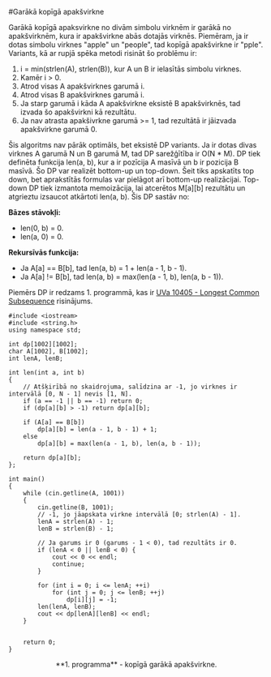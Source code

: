 #Garākā kopīgā apakšvirkne

Garākā kopīgā apaksvirkne no divām simbolu virknēm ir garākā no apakšvirknēm, kura ir apakšvirkne abās dotajās virknēs. Piemēram, ja ir dotas simbolu virknes "apple" un "people", tad kopīgā apakšvirkne ir "pple". Variants, kā ar rupjā spēka metodi risināt šo problēmu ir:

1. i = min(strlen(A), strlen(B)), kur A un B ir ielasītās simbolu virknes.
1. Kamēr i > 0.
1. Atrod visas A apakšvirknes garumā i.
1. Atrod visas B apakšvirknes garumā i.
1. Ja starp garumā i kāda A apakšvirkne eksistē B apakšvirknēs, tad izvada šo apakšvirkni kā rezultātu.
1. Ja nav atrasta apakšivrkne garumā >= 1, tad rezultātā ir jāizvada apakšvirkne garumā 0.

Šis algoritms nav pārāk optimāls, bet eksistē DP variants. Ja ir dotas divas virknes A garumā N un B garumā M, tad DP sarežģītība ir O(N * M). DP tiek definēta funkcija len(a, b), kur a ir pozīcija A masīvā un b ir pozicija B masīvā. Šo DP var realizēt bottom-up un top-down. Šeit tiks apskatīts top down, bet aprakstītās formulas var pielāgot arī bottom-up realizācijai. Top-down DP tiek izmantota memoizācija, lai atcerētos M[a][b] rezultātu un atgrieztu izsaucot atkārtoti len(a, b). Šis DP sastāv no:

**Bāzes stāvokļi:**

- len(0, b) = 0.
- len(a, 0) = 0.

**Rekursīvās funkcija:**

- Ja A[a] == B[b], tad len(a, b) = 1 + len(a - 1, b - 1).
- Ja A[a] != B[b], tad len(a, b) = max(len(a - 1, b), len(a, b - 1)).

Piemērs DP ir redzams 1. programmā, kas ir <a href="http://uva.onlinejudge.org/index.php?option=com_onlinejudge&Itemid=8&category=16&page=show_problem&problem=1346" target="_blank">UVa 10405 - Longest Common Subsequence</a> risinājums.

```
#include <iostream>
#include <string.h>
using namespace std;

int dp[1002][1002];
char A[1002], B[1002];
int lenA, lenB;

int len(int a, int b)
{
    // Atšķirībā no skaidrojuma, salīdzina ar -1, jo virknes ir intervālā [0, N - 1] nevis [1, N].
    if (a == -1 || b == -1) return 0;
    if (dp[a][b] > -1) return dp[a][b];

    if (A[a] == B[b])
        dp[a][b] = len(a - 1, b - 1) + 1;
    else
        dp[a][b] = max(len(a - 1, b), len(a, b - 1));

    return dp[a][b];
};

int main()
{
    while (cin.getline(A, 1001))
    {
        cin.getline(B, 1001);
        // -1, jo jāapskata virkne intervālā [0; strlen(A) - 1].
        lenA = strlen(A) - 1;
        lenB = strlen(B) - 1;

        // Ja garums ir 0 (garums - 1 < 0), tad rezultāts ir 0.
        if (lenA < 0 || lenB < 0) {
            cout << 0 << endl;
            continue;
        }

        for (int i = 0; i <= lenA; ++i)
            for (int j = 0; j <= lenB; ++j)
                dp[i][j] = -1;
        len(lenA, lenB);
        cout << dp[lenA][lenB] << endl;
    }


    return 0;
}

```

<center>**1. programma** - kopīgā garākā apakšvirkne.</center>
